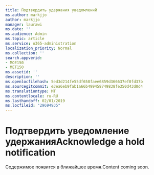 ```yaml
---
title: Подтвердить удержания уведомлений
ms.author: markjjo
author: markjjo
manager: laurawi
ms.date: ''
ms.audience: Admin
ms.topic: article
ms.service: o365-administration
localization_priority: Normal
ms.collection: ''
search.appverid:
- MOE150
- MET150
ms.assetid: ''
description: ''
ms.openlocfilehash: 5ed3d214fe55df658faee6859d366637ef0fd37b
ms.sourcegitcommit: e3ea6eb9fab1a66b499458749838fe350d43d0d4
ms.translationtype: MT
ms.contentlocale: ru-RU
ms.lasthandoff: 02/01/2019
ms.locfileid: "29694935"
---
```

# <a name="acknowledge-a-hold-notification"></a><span data-ttu-id="14f44-102">Подтвердить уведомление удержания</span><span class="sxs-lookup"><span data-stu-id="14f44-102">Acknowledge a hold notification</span></span> 

<span data-ttu-id="14f44-103">Содержимое появится в ближайшее время.</span><span class="sxs-lookup"><span data-stu-id="14f44-103">Content coming soon.</span></span>